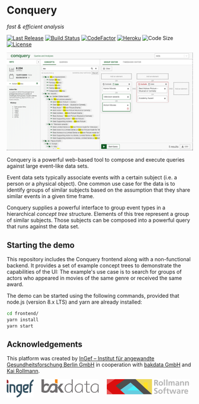# Conquery
*fast & efficient analysis*

[![Last Release](https://img.shields.io/github/release-date/bakdata/conquery.svg?logo=github)](https://github.com/bakdata/conquery/releases/latest)
[![Build Status](https://img.shields.io/travis/bakdata/conquery/develop.svg?logo=travis)](https://travis-ci.org/bakdata/conquery)
[![CodeFactor](https://www.codefactor.io/repository/github/bakdata/conquery/badge/develop)](https://www.codefactor.io/repository/github/bakdata/conquery)
[![Heroku](https://conquery-dev.herokuapp.com/last.svg)](https://conquery-dev.herokuapp.com/app/static)
![Code Size](https://img.shields.io/github/languages/code-size/bakdata/conquery.svg)
[![License](https://img.shields.io/github/license/bakdata/conquery.svg)](https://github.com/bakdata/conquery/blob/develop/LICENSE)

![conquery Screenshot](images/screenshot-v3.png)

Conquery is a powerful web-based tool to compose and execute queries against large event-like data sets.

Event data sets typically associate events with a certain subject (i.e. a person or a physical object). One common use case for the data is to identify groups of similar subjects based on the assumption that they share similar events in a given time frame.

Conquery supplies a powerful interface to group event types in a hierarchical *concept tree* structure. Elements of this tree represent a group of similar subjects. Those subjects can be composed into a powerful query that runs against the data set.

## Starting the demo

This repository includes the Conquery frontend along with a non-functional backend. It provides a set of example concept trees to demonstrate the capabilities of the UI: The example's use case is to search for groups of actors who appeared in movies of the same genre or received the same award.

The demo can be started using the following commands, provided that node.js (version 8.x LTS) and yarn are already installed:

```sh
cd frontend/
yarn install
yarn start
```

## Acknowledgements

This platform was created by [InGef – Institut für angewandte Gesundheitsforschung Berlin GmbH](http://www.ingef.de/) in cooperation with [bakdata GmbH](http://www.bakdata.com) and [Kai Rollmann](https://kairollmann.de/).

[<img alt="InGef – Institut für angewandte Gesundheitsforschung Berlin GmbH" src="images/ingef_logo.svg" height=50 align="top">](http://www.ingef.de/)
&emsp;
[<img alt="bakdata GmbH" src="images/bakdata_logo.svg" height=37 align="top">](http://www.bakdata.com)
&emsp;
[<img alt="Rollmann Software" src="images/rollmann_software_logo.png" height=41 align="top">](https://kairollmann.de)
